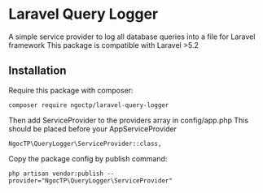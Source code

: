 # Laravel Query Logger
A simple service provider to log all database queries into a file for Laravel framework
This package is compatible with Laravel >5.2

## Installation

Require this package with composer:

```
composer require ngoctp/laravel-query-logger
```

Then add ServiceProvider to the providers array in config/app.php
This should be placed before your AppServiceProvider

```
NgocTP\QueryLogger\ServiceProvider::class,
```

Copy the package config by publish command:

```
php artisan vendor:publish --provider="NgocTP\QueryLogger\ServiceProvider"
```
